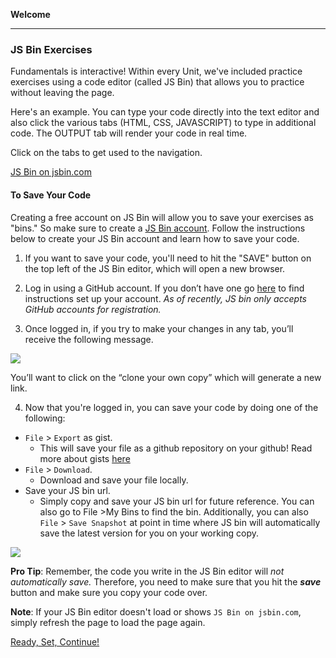 **Welcome**

---

### JS Bin Exercises

Fundamentals is interactive! Within every Unit, we've included practice exercises using a code editor (called JS Bin) that allows you to practice without leaving the page.

Here's an example. You can type your code directly into the text editor and also click the various tabs (HTML, CSS, JAVASCRIPT) to type in additional code. The OUTPUT tab will render your code in real time.

Click on the tabs to get used to the navigation.

<a class="jsbin-embed" href="https://jsbin.com/zojica/embed?html,output&height=600px">JS Bin on jsbin.com</a><script src="https://static.jsbin.com/js/embed.min.js?3.35.12"></script>


#### To Save Your Code

Creating a free account on JS Bin will allow you to save your exercises as "bins." So make sure to create a [JS Bin account](https://jsbin.com/login). Follow the instructions below to create your JS Bin account and learn how to save your code.

1)  If you want to save your code, you'll need to hit the "SAVE" button on the top left of the JS Bin editor, which will open a new browser.

2) Log in using a GitHub account. If you don’t have one go [here](../07_chapter/07_exercise.html) to find instructions set up your account. *As of recently, JS bin only accepts GitHub accounts for registration.*

3) Once logged in, if you try to make your changes in any tab, you’ll receive the following message.

![](../assets/elkwebdesign/jsbin_clone.png)

You’ll want to click on the “clone your own copy” which will generate a new link.

4) Now that you're logged in, you can save your code by doing one of the following:

* `File` > `Export` as gist.
	* This will save your file as a github repository on your github! Read more about gists [here](https://help.github.com/articles/about-gists/)
* `File` > `Download`. 
	* Download and save your file locally.
* Save your JS bin url. 
	* Simply copy and save your JS bin url for future reference. You can also go to File >My Bins to find the bin. Additionally, you can also `File` > `Save Snapshot` at point in time where JS bin will automatically save the latest version for you on your working copy.


![](../assets/elkwebdesign/jsbin.png)


**Pro Tip**: Remember, the code you write in the JS Bin editor will *not automatically save.* Therefore, you need to make sure that you hit the ***save*** button and make sure you copy your code over.

**Note**: If your JS Bin editor doesn't load or shows `JS Bin on jsbin.com`, simply refresh the page to load the page again.

[Ready, Set, Continue!](../01_unit/developer-foundations-intro.md)
